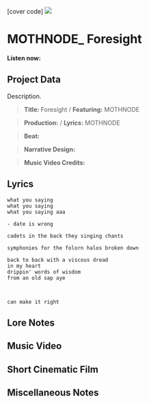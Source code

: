 [cover code] ![](57175019_319474918741616_8502199518755923887_n.jpg)

# MOTHNODE_ Foresight

**Listen now:** 

## Project Data

Description.

> **Title:** Foresight / **Featuring:** MOTHNODE

> **Production:**  / **Lyrics:** MOTHNODE

> **Beat:**

> **Narrative Design:**

> **Music Video Credits:**


## Lyrics

```
what you saying
what you saying 
what you saying aaa

- date is wrong

cadets in the back they singing chants

symphonies for the folorn halos broken down 

back to back with a viscous dread 
in my heart
drippin' words of wisdom 
from an old sap aye



can make it right

```

## Lore Notes

## Music Video

## Short Cinematic Film

## Miscellaneous Notes
